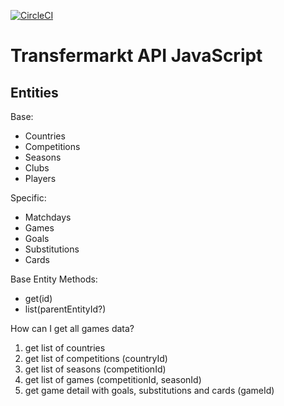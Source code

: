 [![CircleCI](https://circleci.com/gh/mlipilin/transfermarkt-parser/tree/master.svg?style=svg)](https://circleci.com/gh/mlipilin/transfermarkt-parser/tree/master)

Transfermarkt API JavaScript
============================

## Entities

Base:
* Countries
* Competitions
* Seasons
* Clubs
* Players

Specific:
* Matchdays
* Games
* Goals
* Substitutions
* Cards

Base Entity Methods:
* get(id)
* list(parentEntityId?)

How can I get all games data?
1. get list of countries
2. get list of competitions (countryId)
3. get list of seasons (competitionId)
4. get list of games (competitionId, seasonId)
5. get game detail with goals, substitutions and cards (gameId)
